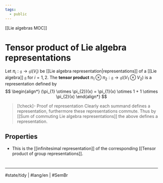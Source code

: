 ```yaml
---
tags:
  - public
---
```

[[Lie algebras MOC]]
# Tensor product of Lie algebra representations
Let $\pi_{i} : \mathfrak{g} \to \mathfrak{gl}(V_{i})$ be [[Lie algebra representation|representations]] of a [[Lie algebra]] $\mathfrak{g}$ for $i=1,2$.
The **tensor product** $\pi_{1} \otimes \pi_{2} : \mathfrak{g} \to \mathfrak{gl}(V_{1} \otimes V_{2})$ is a representation defined by
$$
\begin{align*}
(\pi_{1} \otimes \pi_{2})(x) = \pi_{1}(x) \otimes 1 + 1 \otimes \pi_{2}(x)
\end{align*}
$$

> [!check]- Proof of representation
> Clearly each summand defines a representation,
> furthermore these representations commute.
> Thus by [[Sum of commuting Lie algebra representations]] the above defines a representation. <span class="QED"/>

## Properties

- This is the [[infinitesimal representation]] of the corresponding [[Tensor product of group representations]].


#
---
#state/tidy | #lang/en | #SemBr
